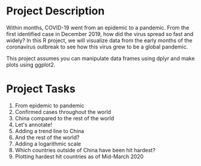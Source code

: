 # Project Description
Within months, COVID-19 went from an epidemic to a pandemic. From the first identified case in December 2019, how did the virus spread so fast and widely? In this R project, we will visualize data from the early months of the coronavirus outbreak to see how this virus grew to be a global pandemic.

This project assumes you can manipulate data frames using dplyr and make plots using ggplot2.

# Project Tasks
1. From epidemic to pandemic
2. Confirmed cases throughout the world
3. China compared to the rest of the world
4. Let's annotate!
5. Adding a trend line to China
6. And the rest of the world?
7. Adding a logarithmic scale
8. Which countries outside of China have been hit hardest?
9. Plotting hardest hit countries as of Mid-March 2020
